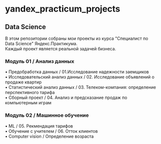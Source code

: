 # yandex_practicum_projects

## Data Science
В этом репозитории собраны мои проекты из курса "Специалист по Data Science" Яндекс.Практикума.  
Каждый проект является реальной задачей бизнеса.

### Модуль 01 / Анализ данных
• Предобработка данных / 01.Исследование надежности заемщиков  
• Исследовательский анализ данных / 02. Исследование объявлений о продаже квартир  
• Статистический анализ данных / 03. Телеком-компания: определение перспективного тарифа  
• Сборный проект / 04. Анализ и предсказание продаж по компьютерным играм
### Модуль 02 / Машинное обучение
• ML / 05. Рекмендация тарифов  
• Обучение с учителем / 06. Отток клиентов  
• Computer vision / Определение возраста
